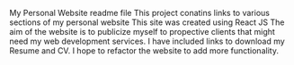 My Personal Website readme file
This project conatins links to various sections of my personal website
This site was created using React JS
The aim of the website is to publicize myself to propective clients that might need my web development services.
I have included links to download my Resume and CV.
I hope to refactor the website to add more functionality.